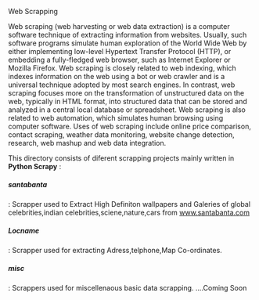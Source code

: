 Web Scrapping  

Web scraping (web harvesting or web data extraction) is a computer software technique of extracting information from websites. Usually, such software programs simulate human exploration of the World Wide Web by either implementing low-level Hypertext Transfer Protocol (HTTP), or embedding a fully-fledged web browser, such as Internet Explorer or Mozilla Firefox.
Web scraping is closely related to web indexing, which indexes information on the web using a bot or web crawler and is a universal technique adopted by most search engines. In contrast, web scraping focuses more on the transformation of unstructured data on the web, typically in HTML format, into structured data that can be stored and analyzed in a central local database or spreadsheet. Web scraping is also related to web automation, which simulates human browsing using computer software. Uses of web scraping include online price comparison, contact scraping, weather data monitoring, website change detection, research, web mashup and web data integration.

This directory consists of diferent scrapping projects mainly written in **Python Scrapy** :  
**<h5>santabanta</h5>**: Scrapper used to  Extract High Definiton wallpapers and Galeries  of global celebrities,indian celebrities,sciene,nature,cars from www.santabanta.com 
**<h5>Locname</h5>**:  Scrapper used for extracting Adress,telphone,Map Co-ordinates. 
**<h5>misc</h5>**:  Scrappers used for  miscellenaous basic data scrapping. 
....Coming Soon 

